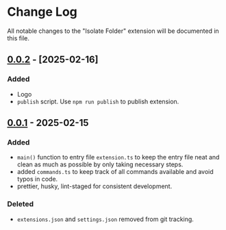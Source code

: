 # Change Log

All notable changes to the "Isolate Folder" extension will be documented in this file.

<!-- Check [Keep a Changelog](http://keepachangelog.com/) for recommendations on how to structure this file. -->

<!-- ## [Unreleased](https://github.com/nirvikpurkait/isolate-folder/compare/v0.0.1...HEAD) - [YYYY-MM-DD] -->

## [0.0.2](https://github.com/nirvikpurkait/isolate-folder/compare/V0.0.2...v0.0.1) - [2025-02-16]

### Added

- Logo
- `publish` script. Use `npm run publish` to publish extension.

## [0.0.1](https://github.com/nirvikpurkait/isolate-folder/releases/tag/v0.0.1) - 2025-02-15

### Added

- `main()` function to entry file `extension.ts` to keep the entry file neat and clean as much as possible by only taking necessary steps.
- added `commands.ts` to keep track of all commands available and avoid typos in code.
- prettier, husky, lint-staged for consistent development.

### Deleted

- `extensions.json` and `settings.json` removed from git tracking.
